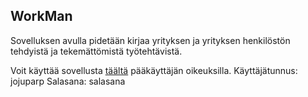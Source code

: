 ## WorkMan

Sovelluksen avulla pidetään kirjaa yrityksen ja yrityksen henkilöstön tehdyistä ja tekemättömistä työtehtävistä.

Voit käyttää sovellusta [täältä](https://still-reaches-67638.herokuapp.com) pääkäyttäjän oikeuksilla.
Käyttäjätunnus: jojuparp
Salasana: salasana